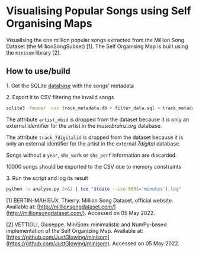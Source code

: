 # Visualising Popular Songs using Self Organising Maps

Visualising the one million popular songs extracted from the Million Song
Dataset (the MillionSongSubset) [1]. The Self Organising Map is built using the
`minisom` library [2].

## How to use/build
1\. Get the SQLite [database](http://millionsongdataset.com/sites/default/files/AdditionalFiles/track_metadata.db) with the songs' metadata

2\. Export it to CSV filtering the invalid songs

```bash
sqlite3 -header -csv track_metadata.db < filter_data.sql > track_metadata.csv
```

The attribute `artist_mbid` is dropped from the dataset because it is only an
external identifier for the artist in the *musicbrainz.org* database.

The attribute `track_7digitalid` is dropped from the dataset because it is only
an external identifier for the artist in the external *7digital* database.

Songs without a `year`, `shs_work` or `shs_perf` information are discarded.

10000 songs should be exported to the CSV due to memory constraints

3\. Run the script and log its result
```bash
python -u analyse.py 2>&1 | tee "$(date --iso-8601='minutes').log"
```


[1] BERTIN-MAHIEUX, Thierry. Million Song Dataset, official website.
Available at: [http://millionsongdataset.com/](http://millionsongdataset.com/).
Accessed on 05 May 2022.

[2] VETTIGLI, Giuseppe. MiniSom: minimalistic and NumPy-based implementation of
the Self Organizing Map. Available at:
[https://github.com/JustGlowing/minisom](https://github.com/JustGlowing/minisom).
Accessed on 05 May 2022.